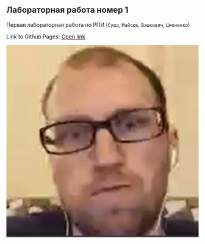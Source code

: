 ## Лабораторная работа номер 1

Первая лабораторная работа по РПИ
(```Суша```, ```Майсюк```, ```Вашкевич```, ```Ционенко```)

Link to Github Pages:
<a href="https://freyg4n.github.io/RPI_Lab_1/templates/" target="_blank">Open link</a>

![Test Image 1](styles/images/123.jpg)

